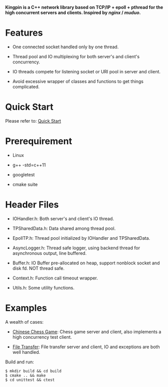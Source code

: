 **Kingpin is a C++ network library based on TCP/IP + epoll + pthread for the high concurrent servers and clients. Inspired by *nginx* / *muduo*.**

# Features

* One connected socket handled only by one thread.

* Thread pool and IO multiplexing for both server's and client's concurrency.

* IO threads compete for listening socket or URI pool in server and client.

* Avoid excessive wrapper of classes and functions to get things complicated.

# Quick Start

Please refer to: [Quick Start](https://github.com/GeniusDai/kingpin/tree/dev/examples/quick_start)

# Prerequirement

* Linux

* g++ -std=c++11

* googletest

* cmake suite

# Header Files

* IOHandler.h: Both server's and client's IO thread.

* TPSharedData.h: Data shared among thread pool.

* EpollTP.h: Thread pool initialized by IOHandler and TPSharedData.

* AsyncLogger.h: Thread safe logger, using backend thread for asynchronous output, line buffered.

* Buffer.h: IO Buffer pre-allocated on heap, support nonblock socket and disk fd. NOT thread safe.

* Context.h: Function call timeout wrapper.

* Utils.h: Some utility functions.

# Examples

A wealth of cases:

* [Chinese Chess Game](https://github.com/GeniusDai/kingpin/tree/dev/examples/chinese_chess_game): Chess game server and client, also implements a high concurrency test client.

* [File Transfer](https://github.com/GeniusDai/kingpin/tree/dev/examples/file_transfer): File transfer server and client, IO and exceptions are both well handled.

Build and run:

    $ mkdir build && cd build
    $ cmake .. && make
    $ cd unittest && ctest